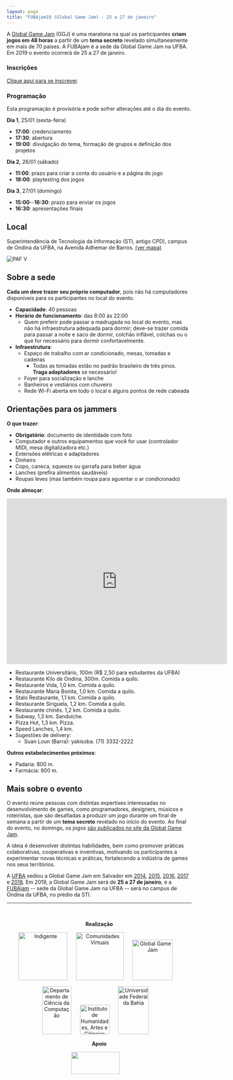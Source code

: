 ```yaml
---
layout: page
title: "FUBAjam19 (Global Game Jam) - 25 a 27 de janeiro"
---
```


<!-- ![Logo da FUBAjam]({{site.baseurl}}/images/capa-face-fubajam-2019.png) -->

A [Global Game Jam](http://globalgamejam.org/) (GGJ) é uma maratona na qual os participantes **criam jogos em 48 horas** a partir de um **tema secreto** revelado simultaneamente em mais de 70 países. A FUBAjam é a sede da Global Game Jam na UFBA. Em 2019 o evento ocorrerá de 25 a 27 de janeiro.

### Inscrições

[Clique aqui para se inscrever](https://goo.gl/forms/PvtD1XuqSNFAEA7c2).

### Programação

Esta programação é provisória e pode sofrer alterações até o dia do evento.

**Dia 1**, 25/01 (sexta-feira)

- **17:00**: credenciamento
- **17:30**: abertura
- **19:00**: divulgação do tema, formação de grupos e definição dos projetos

**Dia 2**, 26/01 (sábado)

- **11:00**: prazo para criar a conta do usuário e a página do jogo
- **18:00**: playtesting dos jogos

**Dia 3**, 27/01 (domingo)

- **15:00**--**16:30**: prazo para enviar os jogos
- **16:30**: apresentações finais

## Local

Superintendência de Tecnologia da Informação (STI, antigo CPD), campus de Ondina da UFBA, na Avenida Adhemar de Barros. [(ver mapa)](https://www.google.com/maps/place/Superintend%C3%AAncia+de+Tecnologia+da+Informa%C3%A7%C3%A3o/@-13.0016188,-38.5098447,749m/data=!3m1!1e3!4m5!3m4!1s0x716049fc38759ff:0x4bb326d6b58a2ecd!8m2!3d-13.001624!4d-38.507656)

![PAF V](https://sti.ufba.br/sites/cpd.ufba.br/files/STI-ENTRADA.jpg)

## Sobre a sede

**Cada um deve trazer seu próprio computador**, pois não há computadores disponíveis para os participantes no local do evento.

- **Capacidade**: 40 pessoas
- **Horário de funcionamento**: das 8:00 às 22:00
  - Quem preferir pode passar a madrugada no local do evento, mas não há infraestrutura adequada para dormir; deve-se trazer comida para passar a noite e saco de dormir, colchão inflável, colchas ou o que for necessário para dormir confortavelmente.
- **Infraestrutura**:
  - Espaço de trabalho com ar condicionado, mesas, tomadas e cadeiras
    - Todas as tomadas estão no padrão brasileiro de três pinos. **Traga adaptadores** se necessário!
  - Foyer para socialização e lanche
  - Banheiros e vestiários com chuveiro
  - Rede Wi-Fi aberta em todo o local e alguns pontos de rede cabeada

## Orientações para os jammers

**O que trazer**:

- **Obrigatório**: documento de identidade com foto
- Computador e outros equipamentos que você for usar (controlador MIDI, mesa digitalizadora etc.)
- Extensões elétricas e adaptadores
- Dinheiro
- Copo, caneca, squeeze ou garrafa para beber água
- Lanches (prefira alimentos saudáveis)
- Roupas leves (mas também roupa para aguentar o ar condicionado)

**Onde almoçar**:

<center><iframe src="https://www.google.com/maps/embed?pb=!1m12!1m8!1m3!1d7774.881229805674!2d-38.512951!3d-13.0075895!3m2!1i1024!2i768!4f13.1!2m1!1srestaurants+near+Instituto+de+Biologia+da+UFBA+-+Campus+Ondina%2C+Salvador+-+State+of+Bahia!5e0!3m2!1sen!2sbr!4v1483902428766" width="600" height="450" frameborder="0" style="border:0" allowfullscreen></iframe></center>

- Restaurante Universitário, 100m (R$ 2,50 para estudantes da UFBA)
- Restaurante Kilo de Ondina, 300m. Comida a quilo.
- Restaurante Vida, 1,0 km. Comida a quilo.
- Restaurante Maria Bonita, 1,0 km. Comida a quilo.
- Stalo Restaurante, 1,1 km. Comida a quilo.
- Restaurante Siriguela, 1,2 km. Comida a quilo.
- Restaurante chinês. 1,2 km. Comida a quilo.
- Subway, 1,3 km. Sanduíche.
- Pizza Hut, 1,3 km. Pizza.
- Speed Lanches, 1,4 km.
- Sugestões de delivery:
  - Suan Loun (Barra): yakisoba. (71) 3332-2222
  <!-- - Paraíso da Carne do Sol (Amaralina) -->

**Outros estabelecimentos próximos**:

- Padaria: 800 m.
- Farmácia: 800 m.

## Mais sobre o evento

O evento reúne pessoas com distintas expertises interessadas no desenvolvimento de games, como programadores, designers, músicos e roteiristas, que são desafiadas a produzir um jogo durante um final de semana a partir de um **tema secreto** revelado no início do evento. Ao final do evento, no domingo, os jogos [são publicados no site da Global Game Jam](http://globalgamejam.org/games).

A ideia é desenvolver distintas habilidades, bem como promover práticas colaborativas, cooperativas e inventivas, motivando os participantes a experimentar novas técnicas e práticas, fortalecendo a indústria de games nos seus territórios.

A [UFBA](https://www.ufba.br/) sediou a Global Game Jam em Salvador em [2014](http://globalgamejam.org/2014/jam-sites/fubajam), [2015](http://globalgamejam.org/2015/jam-sites/global-bind-jam), [2016](http://globalgamejam.org/2016/jam-sites/global-bind-jam), [2017](http://globalgamejam.org/2017/jam-sites/fubajam) e [2018](https://globalgamejam.org/2018/jam-sites/fubajam). Em 2019, a Global Game Jam será de **25 a 27 de janeiro**, e a [FUBAjam](http://globalgamejam.org/2019/jam-sites/fubajam) -- sede da Global Game Jam na UFBA -- será no campus de Ondina da UFBA, no prédio da STI.

------------

<div style="text-align: center; padding-top: 20px;">

<p><strong>Realização</strong></p>

<p>
<a style="padding-right: 20px;" href="http://indigente.ufba.br/"><img src="{{site.baseurl}}/images/logo-indigente.png" width="133" height="130" alt="Indigente" /></a>
<a style="padding-right: 20px;" href="http://comunidadesvirtuais.pro.br/"><img src="{{site.baseurl}}/images/logo-comunidadesvirtuais.jpg" height="130" alt="Comunidades Virtuais" /></a>
<a style="padding-right: 20px;" href="http://globalgamejam.org/"><img src="{{site.baseurl}}/images/logo-ggj.png" height="110" alt="Global Game Jam" /></a>
</p>

<p>
<a style="padding-right: 20px;" href="http://www.dcc.ufba.br/"><img src="{{site.baseurl}}/images/logo-dcc.png" width="79" height="130" alt="Departamento de Ciência da Computação" /></a>
<!-- <a style="padding-right: 20px;" href="http://www.im.ufba.br/"><img src="{{site.baseurl}}/images/logo-ime.gif" width="84" height="80" /></a> -->
<a style="padding-right: 20px;" href="http://www.ihac.ufba.br/"><img src="{{site.baseurl}}/images/logo-ihac.png" height="80" alt="Instituto de Humanidades, Artes e Ciências" /></a>
<a style="padding-right: 20px;" href="http://www.ufba.br/"><img src="{{site.baseurl}}/images/logo-ufba.png" width="84" height="130" alt="Universidade Federal da Bahia" /></a>
</p>

<p><strong>Apoio</strong></p>

<p>
<a style="padding-right: 20px;" href="https://sti.ufba.br/"><img src="{{site.baseurl}}/images/logo-sti.png" width="132" height="60" /></a>
<!-- <a style="padding-right: 20px;" href="http://produtosmagrela.com.br/"><img src="{{site.baseurl}}/images/logo-magrela.png" height="100" alt="Produtos Magrela" /></a> -->
<!-- <a style="padding-right: 20px;" href="https://www.aseprite.org/"><img src="{{site.baseurl}}/images/logo-aseprite.png" height="60" alt="aseprite" /></a>
<a style="padding-right: 20px;" href="https://www.metododerose.org/"><img src="{{site.baseurl}}/images/logo-derose.png" height="90" alt="DeRose Method" /></a>
<a style="padding-right: 20px;" href="http://escolabrasileiradegames.com.br/"><img src="{{site.baseurl}}/images/logo-escola-bras-games.png" height="100" alt="Escola Brasileira de Games" /></a> -->
</p>

<!-- <p> -->
<!-- <a style="padding-right: 20px;" href="http://studiovaz.com.br/"><img src="{{site.baseurl}}/images/logo-studiovaz.png" height="80" alt="Studio Vaz" /></a> -->
<!-- <a style="padding-right: 20px;" href="https://www.youtube.com/watch?v=klSgyjiKaqU"><img src="{{site.baseurl}}/images/logo-quartetris.jpg" height="80" alt="Quartetris" /></a> -->
<!-- </p> -->


<!-- 

<a style="padding-right: 20px;" href="https://www.facebook.com/bahiaindiedev/"><img src="{{site.baseurl}}/images/logo-bind.png" width="130" height="86" /></a>
</p>
 -->
</div>
